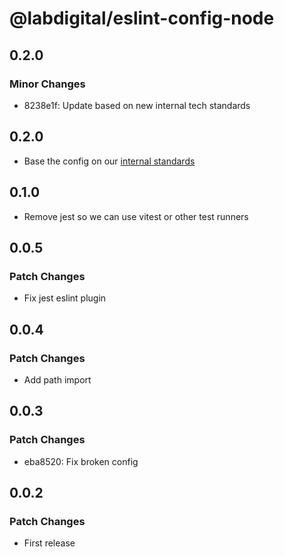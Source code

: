 # @labdigital/eslint-config-node

## 0.2.0

### Minor Changes

- 8238e1f: Update based on new internal tech standards

## 0.2.0

- Base the config on our [internal standards](https://tech-docs.labdigital.nl)

## 0.1.0

- Remove jest so we can use vitest or other test runners

## 0.0.5

### Patch Changes

- Fix jest eslint plugin

## 0.0.4

### Patch Changes

- Add path import

## 0.0.3

### Patch Changes

- eba8520: Fix broken config

## 0.0.2

### Patch Changes

- First release
